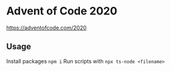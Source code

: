 # Advent of Code 2020
https://adventofcode.com/2020

## Usage
Install packages `npm i`
Run scripts with `npx ts-node <filename>`